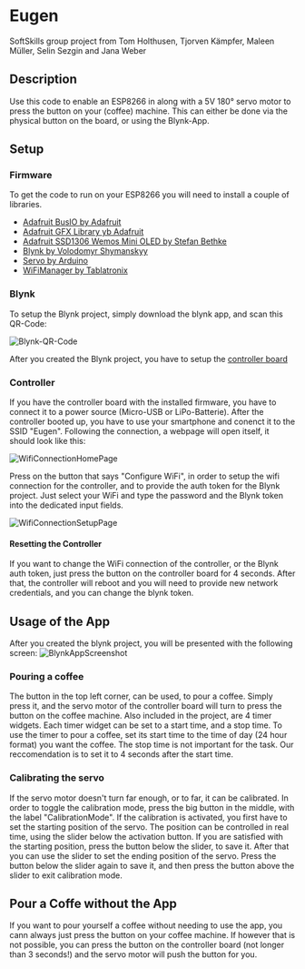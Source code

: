 # Eugen
SoftSkills group project  from Tom Holthusen, Tjorven Kämpfer, Maleen Müller, Selin Sezgin and Jana Weber
## Description
Use this code to enable an ESP8266 in along with a 5V 180° servo motor to press the button on your (coffee) machine.
This can either be done via the physical button on the board, or using the Blynk-App.
## Setup
### Firmware
To get the code to run on your ESP8266 you will need to install a couple of libraries.
- [Adafruit BusIO by Adafruit](https://github.com/adafruit/Adafruit_BusIO)
- [Adafruit GFX Library yb Adafruit](https://github.com/adafruit/Adafruit-GFX-Library)
- [Adafruit SSD1306 Wemos Mini OLED by Stefan Bethke](https://github.com/stblassitude/Adafruit_SSD1306_Wemos_OLED)
- [Blynk by Volodomyr Shymanskyy](https://blynk.io/)
- [Servo by Arduino](https://www.arduino.cc/reference/en/libraries/servo/)
- [WiFiManager by Tablatronix](https://github.com/tzapu/WiFiManager)

### Blynk
To setup the Blynk project, simply download the blynk app, and scan this QR-Code:

![Blynk-QR-Code](EugenQRCode.jpeg)

After you created the Blynk project, you have to setup the [controller board](###controller)

### Controller
If you have the controller board with the installed firmware, you have to connect it to a power source (Micro-USB or LiPo-Batterie). After the controller booted up, you have to use your smartphone and conenct it to the SSID "Eugen".
Following the connection, a webpage will open itself, it should look like this:

![WifiConnectionHomePage](WifiSetupHomePage.jpeg)

Press on the button that says "Configure WiFi", in order to setup the wifi connection for the controller, and to provide the auth token for the Blynk project.
Just select your WiFi and type the password and the Blynk token into the dedicated input fields.

![WifiConnectionSetupPage](WifiConnectionSetupPage.jpeg)

#### Resetting the Controller
If you want to change the WiFi connection of the controller, or the Blynk auth token, just press the button on the controller board for 4 seconds. After that, the controller will reboot and you will need to provide new network credentials, and you can change the blynk token.

## Usage of the App
After you created the blynk project, you will be presented with the following screen:
![BlynkAppScreenshot](BlynkScreen.jpeg)

### Pouring a coffee
The button in the top left corner, can be used, to pour a coffee. Simply press it, and the servo motor of the controller board will turn to press the button on the coffee machine.
Also included in the project, are 4 timer widgets. Each timer widget can be set to a start time, and a stop time. To use the timer to pour a coffee, set its start time to the time of day (24 hour format) you want the coffee. The stop time is not important for the task. Our reccomendation is to set it to 4 seconds after the start time.

### Calibrating the servo
If the servo motor doesn't turn far enough, or to far, it can be calibrated.
In order to toggle the calibration mode, press the big button in the middle, with the label "CalibrationMode".
If the calibration is activated, you first have to set the starting position of the servo. The position can  be controlled in real time, using the slider below the activation button.
If you are satisfied with the starting position, press the button below the slider, to save it.
After that you can use the slider to set the ending position of the servo. Press the button below the slider again to save it, and then press the button above the slider to exit calibration mode.

## Pour a Coffe without the App
If you want to pour yourself a coffee without needing to use the app, you cann always just press the button on your coffee machine. If however that is not possible, you can press the button on the controller board (not longer than 3 seconds!) and the servo motor will push the button for you.
